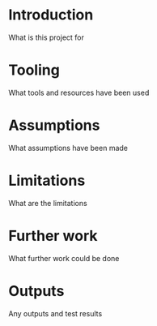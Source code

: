 # Introduction

What is this project for

# Tooling

What tools and resources have been used

# Assumptions

What assumptions have been made

# Limitations

What are the limitations

# Further work

What further work could be done

# Outputs

Any outputs and test results

